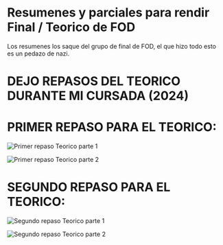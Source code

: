 # Resumenes y parciales para rendir Final / Teorico de FOD

Los resumenes los saque del grupo de final de FOD, el que hizo todo esto es un pedazo de nazi.  

# DEJO REPASOS DEL TEORICO DURANTE MI CURSADA (2024)

# PRIMER REPASO PARA EL TEORICO: 
![Primer repaso Teorico parte 1](https://github.com/Giancardonee/FOD/assets/114377978/23cbd47d-5f70-4e8b-b811-f14ce45af794)  

![Primer repaso Teorico parte 2](https://github.com/Giancardonee/FOD/assets/114377978/b361623e-6d09-4f88-8825-dd2e0ba5ebbc)  


# SEGUNDO REPASO PARA EL TEORICO: 

![Segundo repaso Teorico parte 1](https://github.com/Giancardonee/FOD/assets/114377978/b03d4e8f-7087-476b-aa8c-57144595e3ff)  


![Segundo repaso Teorico parte 2](https://github.com/Giancardonee/FOD/assets/114377978/032deceb-6151-4baf-a208-b7fb8955b70a)  
